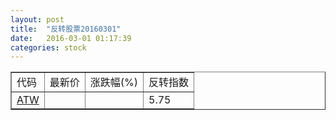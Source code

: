 ```yaml
---
layout: post
title:  "反转股票20160301"
date:   2016-03-01 01:17:39
categories: stock
---
```


<script type="text/javascript">
var stockList = []
stockList.push('gb_atw');
</script>

<table border="1">
 <tr>
 <td>代码</td>
  <td>最新价</td>
  <td>涨跌幅(%)</td>
 <td>反转指数</td>
</tr>
  <tr id="atw"><td><a href="http://stock.finance.sina.com.cn/usstock/quotes/ATW.html" target="_blank">ATW</a></td><td></td><td></td><td>5.75</td></tr>
</table>
